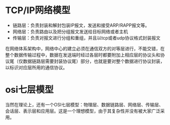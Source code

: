 # TCP/IP网络模型

* 链路层：负责封装和解封包装IP报文，发送和接受ARP/RAPP报文等。
* 网络层：负责路由以及把分组报文发送给目标网络或者主机
* 传输层：负责对报文进行分组和重组，并且以tcp或者udp协议格式封装报文

在网络体系架构中，网络中心的建立必须在通信双方的对等层进行，不能交错，在整个数据传输过程中，数据在发送端时经过各层时都要附加上相应层的协议头和协议尾（仅数据链路层需要封装协议尾）部分，也就是要对整个数据进行协议封装，以标识对应层所用的通信协议。

# osi七层模型

当然在理论上，还有一个OSI七层模型：物理层、数据链路层、网络层、传输层、会话层、表示层和应用层。这是一个理想模型，由于其复杂性并没有被大家广泛采用。

